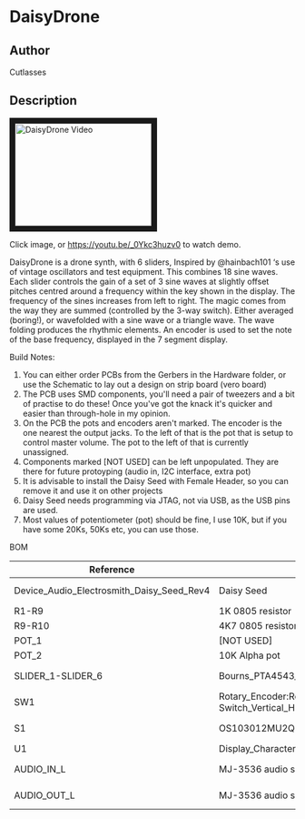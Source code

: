 # DaisyDrone

## Author

Cutlasses

## Description

<a href="http://www.youtube.com/watch?feature=player_embedded&v=_0Ykc3huzv0
" target="_blank"><img src="http://img.youtube.com/vi/_0Ykc3huzv0/0.jpg" 
alt="DaisyDrone Video" width="240" height="180" border="10" /></a>

Click image, or https://youtu.be/_0Ykc3huzv0 to watch demo.

DaisyDrone is a drone synth, with 6 sliders, Inspired by @hainbach101 ‘s use of vintage oscillators and test equipment. This combines 18 sine waves. Each slider controls the gain of a set of 3 sine waves at slightly offset pitches centred around a frequency within the key shown in the display. The frequency of the sines increases from left to right. The magic comes from the way they are summed (controlled by the 3-way switch). Either averaged (boring!), or wavefolded with a sine wave or a triangle wave. The wave folding produces the rhythmic elements. An encoder is used to set the note of the base frequency, displayed in the 7 segment display.

Build Notes:

1. You can either order PCBs from the Gerbers in the Hardware folder, or use the Schematic to lay out a design on strip board (vero board)
2. The PCB uses SMD components, you'll need a pair of tweezers and a bit of practise to do these! Once you've got the knack it's quicker and easier than through-hole in my opinion.
3. On the PCB the pots and encoders aren't marked. The encoder is the one nearest the output jacks. To the left of that is the pot that is setup to control master volume. The pot to the left of that is currently unassigned.
4. Components marked [NOT USED] can be left unpopulated. They are there for future protoyping (audio in, I2C interface, extra pot)
5. It is advisable to install the Daisy Seed with Female Header, so you can remove it and use it on other projects
6. Daisy Seed needs programming via JTAG, not via USB, as the USB pins are used.
7. Most values of potentiometer (pot) should be fine, I use 10K, but if you have some 20Ks, 50Ks etc, you can use those.

BOM

 Reference | Part | Quantity | Link
--- | --- | --- | ---
Device_Audio_Electrosmith_Daisy_Seed_Rev4 | Daisy Seed | 1 | https://www.elevatorsound.com/product/electrosmith-daisy-seed-development-board/
R1-R9 | 1K 0805 resistor | 8 | TODO
R9-R10 | 4K7 0805 resistor [NOT USED] | 2 | TODO
POT_1 | [NOT USED] | 0 |  https://www.thonk.co.uk/shop/alpha-9mm-pots/
POT_2 | 10K Alpha pot | 1 | https://www.thonk.co.uk/shop/alpha-9mm-pots/
SLIDER_1-SLIDER_6 | Bourns_PTA4543_Single_Slide | 6 | https://octopart.com/pta4543-2015dpb103-bourns-10485577?r=sp
SW1 | Rotary_Encoder:RotaryEncoder_Alps_EC11E-Switch_Vertical_H20mm | 1 | [TODO](https://octopart.com/pec11r-4015f-n0024-bourns-26648251?r=sp)
S1 | OS103012MU2QP1 | 1 | https://octopart.com/os103012mu2qp1-c%26k+components-2486960?r=sp
U1 | Display_Character:D168K | 1 | 7 segment Cathode Display
AUDIO_IN_L | MJ-3536 audio socket [NOT USED] | 1 | https://octopart.com/mj-3536-cui+devices-106233900?r=sp
AUDIO_OUT_L | MJ-3536 audio socket | 1 | https://octopart.com/mj-3536-cui+devices-106233900?r=sp
